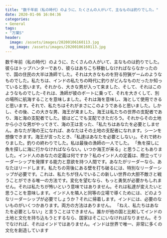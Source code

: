 ```yaml
---
title: "数千年前（私の時代）のように、たくさんの人がいて、主なものは釣りでした。"
date: 2020-01-06 16:04:36
categories:
- General
tags:
- "万葉S"
header:
  image: /assets/images/20200106160113.jpg
  og_image: /assets/images/20200106160113.jpg
---
```


数千年前（私の時代）のように、たくさんの人がいて、主なものは釣りでした。彼らはトップハンターであり、彼らはあちこち移動しなければならなかったので、国の住民の大半は漁師でした。それは大きなものを狩る狩猟ゲームのようなものでした。私たちは、インドの私たちの時代に釣りがどんなものだったか知っていると思います。それから、大きな男が入って来ました、そして、それはこのようなものでした-それは、漁師が彼のボートに乗って、それを大きくして、別の場所に航海することを意味しました。それは海を意味し、海として使用できると思います。それで、私たちはそれがまさにこのようであると思いました。しかし、その後、この大きな男、海王が来ました。海王は私たちの世界の支配者であり、海と海の支配者でした。彼はどこでも支配できただろう。それからその土地から小さな男がやってきて、海の王は言った、「私たちはあなたを必要としません。あなたが海の王になれば、あなたはその土地の支配者になれます。シーンを想像できます。海王が言ったとき、「私達はあなたを必要としない」。それで終わりました。釣りの終わりでした。私は最後の漁師の一人でした。 「魚を探しに魚を探しに海に行かなければならない。いつか海王が来る」と思うこともありました。インド人のあなたの定義は何ですか？私のインド人の定義は、際立ってリーダーシップを発揮する能力と意欲を持つ人間です。あなたがリーダーなら、あなたはリードします。私たちの背後にある壁を打ち破るには、特別なリーダーシップが必要です。これは、私たちが住んでいるこの新しい世界の大胆不敵さと戦うことができる唯一の方法です。変化を望むなら、もっと勇気が必要かもしれません。それは私たちが怖いという意味ではありません。それは私達が変えたいと思うことを意味します。インド人を隣人と同等の立場で導くためには、どのようなリーダーシップが必要でしょうか？それに帰着します。インドには、必要のないものがいくつかあります。両方の方法はありません。 「ねえ、私たちはあなたを必要としない」と言うことはできません。誰かが他の国と比較してインドの土地と文化を持ち込もうとするなら、国家はそこにいなければなりません。そうでなければ、それはインドではありません。インドは世界で唯一、非常に多くの文化を創造しています
